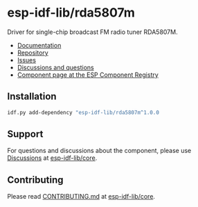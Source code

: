 # esp-idf-lib/rda5807m

Driver for single-chip broadcast FM radio tuner RDA5807M.

* [Documentation](https://esp-idf-lib.github.io/rda5807m/)
* [Repository](https://github.com/esp-idf-lib/rda5807m)
* [Issues](https://github.com/esp-idf-lib/rda5807m/issues)
* [Discussions and questions](https://github.com/esp-idf-lib/core/discussions)
* [Component page at the ESP Component Registry](https://components.espressif.com/components/esp-idf-lib/rda5807m)

## Installation

```sh
idf.py add-dependency "esp-idf-lib/rda5807m^1.0.0
```

## Support

For questions and discussions about the component, please use
[Discussions](https://github.com/esp-idf-lib/core/discussions)
at [esp-idf-lib/core](https://github.com/esp-idf-lib/core).

## Contributing

Please read [CONTRIBUTING.md](https://github.com/esp-idf-lib/core/blob/main/CONTRIBUTING.md)
at [esp-idf-lib/core](https://github.com/esp-idf-lib/core).
